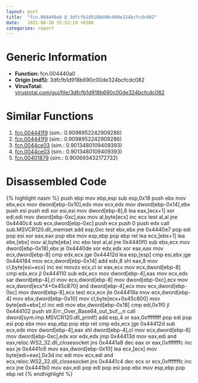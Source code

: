 ```yaml
---
layout: post
title:  "fcn.004440a0 @ 3dfcfb1d918b690c00de324bcfcdc082"
date:   2021-08-30 15:52:19 +0300
categories: report
---
```


# Generic Information
- **Function:** fcn.004440a0
- **Origin (md5):** 3dfcfb1d918b690c00de324bcfcdc082
- **VirusTotal:** [virustotal.com/gui/file/3dfcfb1d918b690c00de324bcfcdc082][virustotal_ref]



# Similar Functions

1. [fcn.004441f9][similar_1_ref] (sim.: 0.9098952242909286)
2. [fcn.004441f9][similar_2_ref] (sim.: 0.9098952242909286)
3. [fcn.0044ce03][similar_3_ref] (sim.: 0.9013480109409393)
4. [fcn.0044ce03][similar_4_ref] (sim.: 0.9013480109409393)
5. [fcn.00401879][similar_5_ref] (sim.: 0.900693432172732)


# Disassembled Code

{% highlight nasm %}
push ebp
mov ebp,esp
sub esp,0x18
push ebx
mov ebx,ecx
mov dword[ebp-0x10],edx
mov ecx,edx
mov dword[ebp-0x14],ebx
push esi
push edi
xor esi,esi
mov dword[ebp-8],6
lea eax,[ecx+1]
xor edi,edi
mov dword[ebp-0xc],eax
mov al,byte[ecx]
inc ecx
test al,al
jne 0x4440c4
sub ecx,dword[ebp-0xc]
push ecx
push 0
push edx
call sub.MSVCR120.dll_memset
add esp,0xc
test ebx,ebx
jne 0x4440e7
pop edi
pop esi
xor eax,eax
pop ebx
mov esp,ebp
pop ebp
ret 
lea ecx,[ebx+1]
lea ebx,[ebx]
mov al,byte[ebx]
inc ebx
test al,al
jne 0x4440f0
sub ebx,ecx
mov dword[ebp-0x18],ebx
je 0x4440de
xor edx,edx
xor eax,eax
mov ecx,dword[ebp-8]
cmp edx,ecx
jge 0x44412d
lea esp,[esp]
cmp esi,ebx
jge 0x444184
mov ecx,dword[ebp-0x14]
add edx,8
shl eax,8
mov cl,byte[esi+ecx]
inc esi
movzx ecx,cl
or eax,ecx
mov ecx,dword[ebp-8]
cmp edx,ecx
jl 0x444110
sub edx,ecx
mov dword[ebp-4],eax
mov ecx,edx
sar dword[ebp-4],cl
mov ecx,dword[ebp-8]
mov dword[ebp-0xc],ecx
mov ecx,dword[ecx*4+0x45c870]
and dword[ebp-4],ecx
mov ecx,dword[ebp-0xc]
mov dword[ebp-8],ecx
test ecx,ecx
jle 0x44419a
mov ecx,dword[ebp-4]
mov ebx,dword[ebp-0x10]
mov cl,byte[ecx+0x45c800]
mov byte[edi+ebx],cl
inc edi
mov ebx,dword[ebp-0x18]
cmp edi,0x1f0
jl 0x444102
push str.Err:_Over_Base64_out_buf__n
call dword[sym.imp.MSVCR120.dll_printf]
add esp,4
or eax,0xffffffff
pop edi
pop esi
pop ebx
mov esp,ebp
pop ebp
ret 
cmp edx,ecx
jge 0x44412d
sub ecx,edx
mov dword[ebp-4],eax
shl dword[ebp-4],cl
mov ecx,dword[ebp-8]
mov dword[ebp-0xc],edx
xor edx,edx
jmp 0x44413d
mov eax,edi
and eax,reloc.WS2_32.dll_closesocket
jns 0x4441a8
dec eax
or eax,0xfffffffc
inc eax
je 0x4441c6
mov eax,dword[ebp-0x10]
lea ecx,[ecx]
mov byte[edi+eax],0x3d
inc edi
mov ecx,edi
and ecx,reloc.WS2_32.dll_closesocket
jns 0x4441c4
dec ecx
or ecx,0xfffffffc
inc ecx
jne 0x4441b0
mov eax,edi
pop edi
pop esi
pop ebx
mov esp,ebp
pop ebp
ret 
{% endhighlight %}


[similar_1_ref]: /report/fcn.004441f9@8d996434378dbdbb47e86342be5446c7
[similar_2_ref]: /report/fcn.004441f9@c2f40b3bc10e39d3d975422ee4d09bab
[similar_3_ref]: /report/fcn.0044ce03@c2f40b3bc10e39d3d975422ee4d09bab
[similar_4_ref]: /report/fcn.0044ce03@8d996434378dbdbb47e86342be5446c7
[similar_5_ref]: /report/fcn.00401879@7dd153bad1771b9e8d5266a341ebf949
[virustotal_ref]: https://www.virustotal.com/gui/file/3dfcfb1d918b690c00de324bcfcdc082